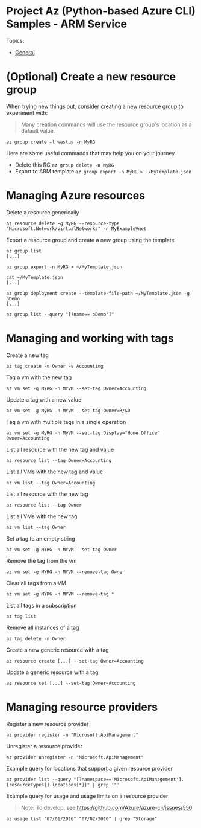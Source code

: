 # Project Az (Python-based Azure CLI) Samples - ARM Service

Topics:
* [General](arm.md)

# (Optional) Create a new resource group 
When trying new things out, consider creating a new resource group to experiment with:
> Many creation commands will use the resource group's location as a default value. 
```
az group create -l westus -n MyRG
```

Here are some useful commands that may help you on your journey
* Delete this RG `az group delete -n MyRG`
* Export to ARM template `az group export -n MyRG > ./MyTemplate.json`


# Managing Azure resources 

Delete a resource generically
```
az resource delete -g MyRG --resource-type "Microsoft.Network/virtualNetworks" -n MyExampleVnet
```

Export a resource group and create a new group using the template
```
az group list
[...]

az group export -n MyRG > ~/MyTemplate.json

cat ~/MyTemplate.json
[...]

az group deployment create --template-file-path ~/MyTemplate.json -g oDemo
[...]

az group list --query "[?name=='oDemo']"
```

# Managing and working with tags

Create a new tag
```
az tag create -n Owner -v Accounting
```

Tag a vm with the new tag
```
az vm set -g MYRG -n MYVM --set-tag Owner=Accounting
```

Update a tag with a new value
```
az vm set -g MyRG -n MYVM --set-tag Owner=R/&D
```

Tag a vm with multiple tags in a single operation
```
az vm set -g MyRG -n MyVM --set-tag Display="Home Office" Owner=Accounting
```

List all resource with the new tag and value
```
az resource list --tag Owner=Accounting
```

List all VMs with the new tag and value
```
az vm list --tag Owner=Accounting
```

List all resource with the new tag
```
az resource list --tag Owner
```

List all VMs with the new tag
```
az vm list --tag Owner
```

Set a tag to an empty string
```
az vm set -g MYRG -n MYVM --set-tag Owner
```

Remove the tag from the vm
```
az vm set -g MYRG -n MYVM --remove-tag Owner
```

Clear all tags from a VM
```
az vm set -g MYRG -n MYVM --remove-tag *
```

List all tags in a subscription
```
az tag list
```

Remove all instances of a tag
```
az tag delete -n Owner
```

Create a new generic resource with a tag
```
az resource create [...] --set-tag Owner=Accounting
```

Update a generic resource with a tag
```
az resource set [...] --set-tag Owner=Accounting
```

# Managing resource providers

Register a new resource provider
```
az provider register -n "Microsoft.ApiManagement"
```

Unregister a resource provider
```
az provider unregister -n "Microsoft.ApiManagement"
```

Example query for locations that support a given resource provider
```
az provider list --query "[?namespace=='Microsoft.ApiManagement'].[resourceTypes[].locations[*]]" | grep '"'
```

Example query for usage and usage limits on a resource provider
>Note: To develop, see https://github.com/Azure/azure-cli/issues/556
```
az usage list "07/01/2016" "07/02/2016" | grep "Storage"
```


